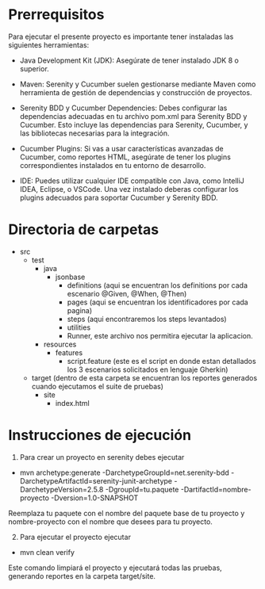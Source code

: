 # Prerrequisitos
Para ejecutar el presente proyecto es importante tener instaladas las siguientes herramientas:
- Java Development Kit (JDK): Asegúrate de tener instalado JDK 8 o superior. 

- Maven: Serenity y Cucumber suelen gestionarse mediante Maven como herramienta de gestión de dependencias y construcción de proyectos.

- Serenity BDD y Cucumber Dependencies: Debes configurar las dependencias adecuadas en tu archivo pom.xml para Serenity BDD y Cucumber. Esto incluye las dependencias para Serenity, Cucumber, y las bibliotecas necesarias para la integración.

- Cucumber Plugins: Si vas a usar características avanzadas de Cucumber, como reportes HTML, asegúrate de tener los plugins correspondientes instalados en tu entorno de desarrollo.

- IDE: Puedes utilizar cualquier IDE compatible con Java, como IntelliJ IDEA, Eclipse, o VSCode. Una vez instalado deberas configurar los plugins adecuados para soportar Cucumber y Serenity BDD. 

# Directoria de carpetas 
- src
  - test
    - java  
      - jsonbase
        - definitions (aqui se encuentran los definitions por cada escenario @Given, @When, @Then)
        - pages (aqui se encuentran los identificadores por cada pagina)
        - steps (aqui encontraremos los steps levantados)
        - utilities 
        - Runner, este archivo nos permitira ejecutar la aplicacion.
    - resources
      - features
        - script.feature (este es el script en donde estan detallados los 3 escenarios solicitados en lenguaje Gherkin)
  - target (dentro de esta carpeta se encuentran los reportes generados cuando ejecutamos el suite de pruebas)
    - site
      - index.html
    
        
# Instrucciones de ejecución
1. Para crear un proyecto en serenity debes ejecutar

- mvn archetype:generate -DarchetypeGroupId=net.serenity-bdd -DarchetypeArtifactId=serenity-junit-archetype -DarchetypeVersion=2.5.8 -DgroupId=tu.paquete -DartifactId=nombre-proyecto -Dversion=1.0-SNAPSHOT

Reemplaza tu paquete con el nombre del paquete base de tu proyecto y nombre-proyecto con el nombre que desees para tu proyecto.


2. Para ejecutar el proyecto ejecutar
- mvn clean verify 

Este comando limpiará el proyecto y ejecutará todas las pruebas, generando reportes en la carpeta target/site.